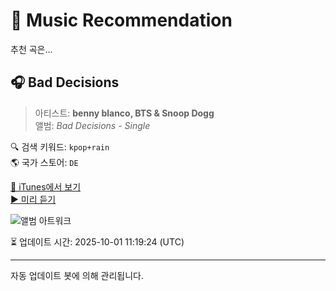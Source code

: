 
# 🎵 Music Recommendation

추천 곡은...

## 🎧 Bad Decisions  
> 아티스트: **benny blanco, BTS & Snoop Dogg**  
> 앨범: _Bad Decisions - Single_  

🔍 검색 키워드: `kpop+rain`  
🌎 국가 스토어: `DE`

[🔗 iTunes에서 보기](https://music.apple.com/de/album/bad-decisions/1635463270?i=1635463273&uo=4)  
[▶️ 미리 듣기](https://audio-ssl.itunes.apple.com/itunes-assets/AudioPreview122/v4/5c/c0/ce/5cc0ced3-63c3-01fa-6616-eb276e6c5cdd/mzaf_18372292886702498521.plus.aac.p.m4a)

![앨범 아트워크](https://is1-ssl.mzstatic.com/image/thumb/Music122/v4/ff/e2/8c/ffe28c3c-149d-4c57-e8ab-cd1e019a106d/22UMGIM61189.rgb.jpg/100x100bb.jpg)

⏳ 업데이트 시간: 2025-10-01 11:19:24 (UTC)

---
자동 업데이트 봇에 의해 관리됩니다.

